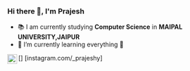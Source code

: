 ### Hi there 👋, I'm Prajesh


- 📚 I am currently studying **Computer Science** in **MAIPAL UNIVERSITY,JAIPUR**
- 📖 I’m currently learning everything 🤣
 
[<img align="left" alt="prajeshy | Instagram" width="22px" src="https://cdn.jsdelivr.net/npm/simple-icons@v3/icons/instagram.svg">] [instagram.com/_prajeshy]
          
            
